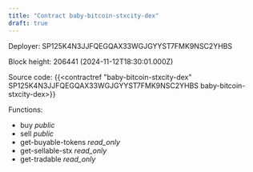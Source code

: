 ```yaml
---
title: "Contract baby-bitcoin-stxcity-dex"
draft: true
---
```

Deployer: SP125K4N3JJFQEGQAX33WGJGYYST7FMK9NSC2YHBS


 



Block height: 206441 (2024-11-12T18:30:01.000Z)

Source code: {{<contractref "baby-bitcoin-stxcity-dex" SP125K4N3JJFQEGQAX33WGJGYYST7FMK9NSC2YHBS baby-bitcoin-stxcity-dex>}}

Functions:

* buy _public_
* sell _public_
* get-buyable-tokens _read_only_
* get-sellable-stx _read_only_
* get-tradable _read_only_
